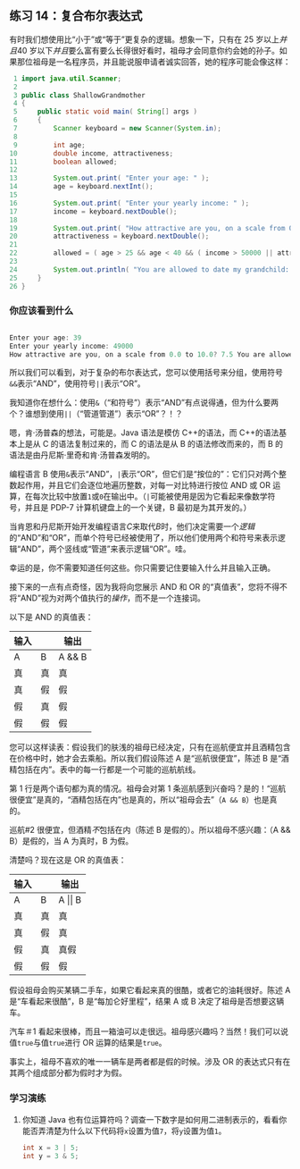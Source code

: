 ## 练习 14：复合布尔表达式



有时我们想使用比“小于”或“等于”更复杂的逻辑。想象一下，只有在 25 岁以上*并且*40 岁以下*并且*要么富有要么长得很好看时，祖母才会同意你约会她的孙子。如果那位祖母是一名程序员，并且能说服申请者诚实回答，她的程序可能会像这样：

```java
 1 import java.util.Scanner;
 2 
 3 public class ShallowGrandmother
 4 {
 5     public static void main( String[] args )
 6     {
 7         Scanner keyboard = new Scanner(System.in);
 8 
 9         int age;
10         double income, attractiveness;
11         boolean allowed;
12 
13         System.out.print( "Enter your age: " );
14         age = keyboard.nextInt();
15 
16         System.out.print( "Enter your yearly income: " );
17         income = keyboard.nextDouble();
18 
19         System.out.print( "How attractive are you, on a scale from 0.0 to 10.0? " );
20         attractiveness = keyboard.nextDouble();
21 
22         allowed = ( age > 25 && age < 40 && ( income > 50000 || attractiveness >= 8.5 ));
23 
24         System.out.println( "You are allowed to date my grandchild: " + allowed );
25     }
26 }
```

### 你应该看到什么

```java

Enter your age: 39
Enter your yearly income: 49000
How attractive are you, on a scale from 0.0 to 10.0? 7.5 You are allowed to date my grandchild: false
```

所以我们可以看到，对于复杂的布尔表达式，您可以使用括号来分组，使用符号`&&`表示“AND”，使用符号`||`表示“OR”。

我知道你在想什么：使用`&`（“和符号”）表示“AND”有点说得通，但为什么要两个？谁想到使用`||`（“管道管道”）表示“OR”？！？

嗯，肯·汤普森的想法，可能是。Java 语法是模仿 C++的语法，而 C++的语法基本上是从 C 的语法复制过来的，而 C 的语法是从 B 的语法修改而来的，而 B 的语法是由丹尼斯·里奇和肯·汤普森发明的。

编程语言 B 使用`&`表示“AND”，`|`表示“OR”，但它们是“按位的”：它们只对两个整数起作用，并且它们会逐位地遍历整数，对每一对比特进行按位 AND 或 OR 运算，在每次比较中放置`1`或`0`在输出中。（`|`可能被使用是因为它看起来像数学符号，并且是 PDP-7 计算机键盘上的一个关键，B 最初是为其开发的。）

当肯恩和丹尼斯开始开发编程语言*C*来取代*B*时，他们决定需要一个*逻辑*的“AND”和“OR”，而单个符号已经被使用了，所以他们使用两个和符号来表示逻辑“AND”，两个竖线或“管道”来表示逻辑“OR”。哇。

幸运的是，你不需要知道任何这些。你只需要记住要输入什么并且输入正确。

接下来的一点有点奇怪，因为我将向您展示 AND 和 OR 的“真值表”，您将不得不将“AND”视为对两个值执行的*操作*，而不是一个连接词。

以下是 AND 的真值表：

| 输入 |  | 输出 | 
| --- | --- | --- |
| A | B | A && B |
| 真 | 真 | 真 |
| 真 | 假 | 假 |
| 假 | 真 | 假 |
| 假 | 假 | 假 |

您可以这样读表：假设我们的肤浅的祖母已经决定，只有在巡航便宜并且酒精包含在价格中时，她才会去乘船。所以我们假设陈述 A 是“巡航很便宜”，陈述 B 是“酒精包括在内”。表中的每一行都是一个可能的巡航航线。

第 1 行是两个语句都为真的情况。祖母会对第 1 条巡航感到兴奋吗？是的！“巡航很便宜”是真的，“酒精包括在内”也是真的，所以“祖母会去”（`A && B`）也是真的。

巡航#2 很便宜，但酒精*不*包括在内（陈述 B 是假的）。所以祖母不感兴趣：（A && B）是假的，当 A 为真时，B 为假。

清楚吗？现在这是 OR 的真值表：

| 输入 |  | 输出 | 
| --- | --- | --- |
| A | B | A \|\| B |
| 真 | 真 | 真 |
| 真 | 假 | 真 |
| 假 | 真 | 真假 |
| 假 | 假 | 假 |

假设祖母会购买某辆二手车，如果它看起来真的很酷，或者它的油耗很好。陈述 A 是“车看起来很酷”，B 是“每加仑好里程”，结果 A 或 B 决定了祖母是否想要这辆车。

汽车＃1 看起来很棒，而且一箱油可以走很远。祖母感兴趣吗？当然！我们可以说值`true`与值`true`进行 OR 运算的结果是`true`。

事实上，祖母不喜欢的唯一一辆车是两者都是假的时候。涉及 OR 的表达式只有在其两个组成部分都为假时才为假。

### 学习演练

1.  你知道 Java 也有位运算符吗？调查一下数字是如何用二进制表示的，看看你能否弄清楚为什么以下代码将`x`设置为值`7`，将`y`设置为值`1`。

    ```java
    int x = 3 | 5;
    int y = 3 & 5;
    ```

